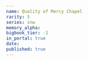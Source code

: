 ```yaml
---
name: Quality of Mercy Chapel
rarity: 5
series: snw
memory_alpha:
bigbook_tier: -1
in_portal: true
date:
published: true
---
```



